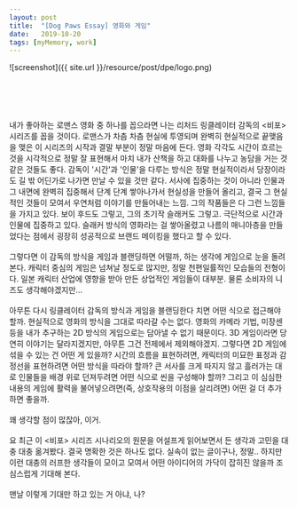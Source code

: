 ```yaml
---
layout: post
title:  "[Dog Paws Essay] 영화와 게임"
date:   2019-10-20
tags: [myMemory, work]
---
```


![screenshot]({{ site.url }}/resource/post/dpe/logo.png)
<br><br><br><br><br><br>
  내가 좋아하는 로맨스 영화 중 하나를 꼽으라면 나는 리처드 링클레이터 감독의 <비포> 시리즈를 꼽을 것이다. 로맨스가 차츰 차츰 현실에 투영되며 완벽히 현실적으로 끝맺음을 맺은 이 시리즈의 시작과 결말 부분이 정말 마음에 든다. 영화 각각도 시간이 흐르는 것을 시각적으로 정말 잘 표현해서 마치 내가 산책을 하고 대화를 나누고 농담을 거는 것 같은 것들도 좋다. 감독이 '시간'과 '인물'을 다루는 방식은 정말 현실적이라서 당장이라도 길 밖 어딘가로 나가면 만날 수 있을 것만 같다. 서사에 집중하는 것이 아니라 인물과 그 내면에 완벽히 집중해서 단계 단계 쌓아나가서 현실성을 만들어 올리고, 결국 그 현실적인 것들이 모여서 우연처럼 이야기를 만들어내는 느낌. 그의 작품들은 다 그런 느낌들을 가지고 있다. 보이 후드도 그렇고, 그의 초기작 슬래커도 그렇고. 극단적으로 시간과 인물에 집중하고 있다. 슬래커 방식의 영화라는 걸 쌓아올렸고 나름의 매니아층을 만들었다는 점에서 굉장히 성공적으로 브랜드 메이킹을 했다고 할 수 있다.
<br><br>
  그렇다면 이 감독의 방식을 게임과 블랜딩하면 어떨까, 하는 생각에 게임으로 눈을 돌려 본다. 캐릭터 중심의 게임은 넘쳐날 정도로 많지만, 정말 천편일률적인 모습들의 전형이다. 일본 캐릭터 산업에 영향을 받아 만든 상업적인 게임들이 대부분. 물론 소비자의 니즈도 생각해야겠지만...
  <br><br>
  아무튼 다시 링클레이터 감독의 방식과 게임을 블랜딩한다 치면 어떤 식으로 접근해야 할까. 현실적으로 영화의 방식을 그대로 따라갈 수는 없다. 영화의 카메라 기법, 미장센 등을 내가 추구하는 2D 방식의 게임으로는 담아낼 수 없기 때문이다. 3D 게임이라면 당연히 이야기는 달라지겠지만, 아무튼 그건 전제에서 제외해야겠지. 그렇다면 2D 게임에 섞을 수 있는 건 어떤 게 있을까? 시간의 흐름을 표현하려면, 캐릭터의 미묘한 표정과 감정선을 표현하려면 어떤 방식을 따라야 할까? 큰 서사를 크게 따지지 않고 흘러가는 대로 인물들을 배경 위로 던져두려면 어떤 식으로 씬을 구성해야 할까? 그리고 이 심심한 내용의 게임에 활력을 불어넣으려면(즉, 상호작용의 이점을 살리려면) 어떤 걸 더 추가하면 좋을까.
<br><br>
  꽤 생각할 점이 많잖아, 이거.
  <br><br>
  요 최근 이 <비포> 시리즈 시나리오의 원문을 어설프게 읽어보면서 든 생각과 고민을 대충 대충 옮겨봤다. 결국 명확한 것은 하나도 없다. 실속이 없는 글이구나, 정말.. 하지만 이런 대충의 러프한 생각들이 모이고 모여서 어떤 아이디어의 가닥이 잡히진 않을까 조심스럽게 기대해 본다.
  <br><br>
  맨날 이렇게 기대만 하고 있는 거 아냐, 나?